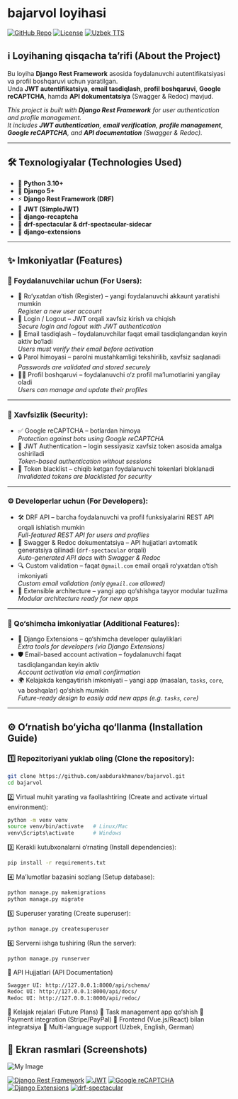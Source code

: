 # bajarvol loyihasi 

[![GitHub Repo](https://img.shields.io/badge/GitHub-aabdurakhmanov-blue?style=flat&logo=github)](https://github.com/aabdurakhmanov)
[![License](https://img.shields.io/badge/License-MIT-green.svg?style=flat)](#license)
[![Uzbek TTS](https://img.shields.io/badge/Language-Uzbek-blueviolet?style=flat)](#features)


## ℹ️ Loyihaning qisqacha ta’rifi (About the Project)
Bu loyiha **Django Rest Framework** asosida foydalanuvchi autentifikatsiyasi va profil boshqaruvi uchun yaratilgan.  
Unda **JWT autentifikatsiya**, **email tasdiqlash**, **profil boshqaruvi**, **Google reCAPTCHA**, hamda **API dokumentatsiya** (Swagger & Redoc) mavjud.  

_This project is built with **Django Rest Framework** for user authentication and profile management.  
It includes **JWT authentication**, **email verification**, **profile management**, **Google reCAPTCHA**, and **API documentation** (Swagger & Redoc)._  

---

## 🛠 Texnologiyalar (Technologies Used)
- 🐍 **Python 3.10+**  
- 🎯 **Django 5+**  
- ⚡ **Django Rest Framework (DRF)**  
- 🔐 **JWT (SimpleJWT)**  
- 🔑 **django-recaptcha**  
- 📖 **drf-spectacular & drf-spectacular-sidecar**  
- 🧾 **django-extensions**  

---

## ✨ Imkoniyatlar (Features)

### 👤 Foydalanuvchilar uchun (For Users):
- 📝 Ro‘yxatdan o‘tish (Register) – yangi foydalanuvchi akkaunt yaratishi mumkin  
  _Register a new user account_
- 🔑 Login / Logout – JWT orqali xavfsiz kirish va chiqish  
  _Secure login and logout with JWT authentication_
- 📧 Email tasdiqlash – foydalanuvchilar faqat email tasdiqlangandan keyin aktiv bo‘ladi  
  _Users must verify their email before activation_
- 🔒 Parol himoyasi – parolni mustahkamligi tekshirilib, xavfsiz saqlanadi  
  _Passwords are validated and stored securely_
- 👨‍💻 Profil boshqaruvi – foydalanuvchi o‘z profil ma’lumotlarini yangilay oladi  
  _Users can manage and update their profiles_

---

### 🔐 Xavfsizlik (Security):
- ✅ Google reCAPTCHA – botlardan himoya  
  _Protection against bots using Google reCAPTCHA_
- 🔑 JWT Authentication – login sessiyasiz xavfsiz token asosida amalga oshiriladi  
  _Token-based authentication without sessions_
- 🚫 Token blacklist – chiqib ketgan foydalanuvchi tokenlari bloklanadi  
  _Invalidated tokens are blacklisted for security_

---

### ⚙️ Developerlar uchun (For Developers):
- 🛠 DRF API – barcha foydalanuvchi va profil funksiyalarini REST API orqali ishlatish mumkin  
  _Full-featured REST API for users and profiles_
- 📖 Swagger & Redoc dokumentatsiya – API hujjatlari avtomatik generatsiya qilinadi (`drf-spectacular` orqali)  
  _Auto-generated API docs with Swagger & Redoc_
- 🔍 Custom validation – faqat `@gmail.com` email orqali ro‘yxatdan o‘tish imkoniyati  
  _Custom email validation (only `@gmail.com` allowed)_
- 🧩 Extensible architecture – yangi app qo‘shishga tayyor modular tuzilma  
  _Modular architecture ready for new apps_

---

### 🎯 Qo‘shimcha imkoniyatlar (Additional Features):
- 🧾 Django Extensions – qo‘shimcha developer qulayliklari  
  _Extra tools for developers (via Django Extensions)_
- 🛡 Email-based account activation – foydalanuvchi faqat tasdiqlangandan keyin aktiv  
  _Account activation via email confirmation_
- 🌍 Kelajakda kengaytirish imkoniyati – yangi app (masalan, `tasks`, `core`, va boshqalar) qo‘shish mumkin  
  _Future-ready design to easily add new apps (e.g. `tasks`, `core`)_

---

## ⚙️ O‘rnatish bo‘yicha qo‘llanma (Installation Guide)

### 1️⃣ Repozitoriyani yuklab oling (Clone the repository):
```bash
git clone https://github.com/aabdurakhmanov/bajarvol.git
cd bajarvol
```

2️⃣ Virtual muhit yarating va faollashtiring (Create and activate virtual environment):
```bash
python -m venv venv
source venv/bin/activate   # Linux/Mac
venv\Scripts\activate      # Windows
```

3️⃣ Kerakli kutubxonalarni o‘rnating (Install dependencies):
```bash
pip install -r requirements.txt
```

4️⃣ Ma’lumotlar bazasini sozlang (Setup database):
```bash
python manage.py makemigrations
python manage.py migrate
```

5️⃣ Superuser yarating (Create superuser):
```bash
python manage.py createsuperuser
```

6️⃣ Serverni ishga tushiring (Run the server):
```bash
python manage.py runserver
```

📖 API Hujjatlari (API Documentation)
```bash
Swagger UI: http://127.0.0.1:8000/api/schema/
Redoc UI: http://127.0.0.1:8000/api/docs/
Redoc UI: http://127.0.0.1:8000/api/redoc/
```

🔮 Kelajak rejalari (Future Plans)
📌 Task management app qo‘shish
📌 Payment integration (Stripe/PayPal)
📌 Frontend (Vue.js/React) bilan integratsiya
📌 Multi-language support (Uzbek, English, German)


## 📸 Ekran rasmlari (Screenshots)
![My Image](<img width="1365" height="860" alt="register-page" src="https://github.com/user-attachments/assets/cb573a79-038e-4725-8b14-59072349cec8" />
)

[![Django Rest Framework](https://img.shields.io/badge/DRF-Django%20Rest%20Framework-red?style=flat&logo=django)](https://www.django-rest-framework.org/)
[![JWT](https://img.shields.io/badge/Auth-JWT-green?style=flat&logo=jsonwebtokens)](https://jwt.io/)
[![Google reCAPTCHA](https://img.shields.io/badge/Security-reCAPTCHA-blue?style=flat&logo=google)](https://www.google.com/recaptcha/about/)
[![Django Extensions](https://img.shields.io/badge/Tools-Django%20Extensions-orange?style=flat&logo=python)](https://django-extensions.readthedocs.io/)
[![drf-spectacular](https://img.shields.io/badge/API-DRF%20Spectacular-purple?style=flat&logo=swagger)](https://drf-spectacular.readthedocs.io/)







